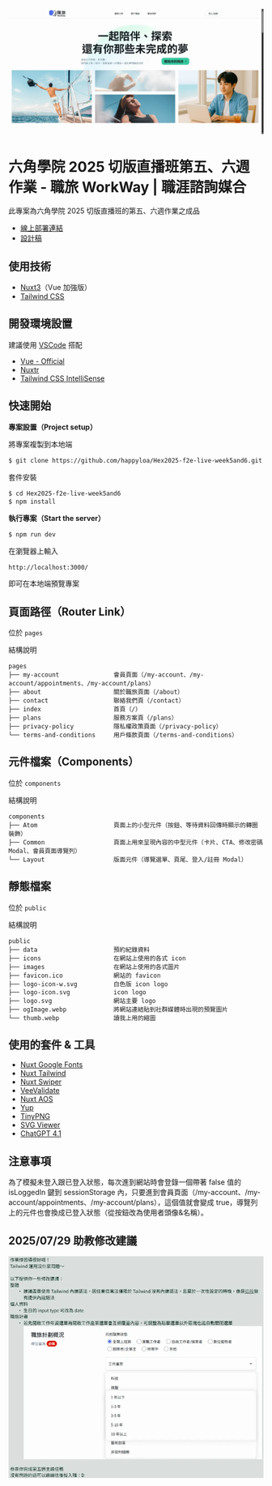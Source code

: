 ![](https://raw.githubusercontent.com/happyloa/Hex2025-f2e-live-week5and6/refs/heads/main/public/thumb.webp)

# 六角學院 2025 切版直播班第五、六週作業 - 職旅 WorkWay | 職涯諮詢媒合

此專案為六角學院 2025 切版直播班的第五、六週作業之成品

- [線上部署連結](https://workway.worksbyaaron.com/)
- [設計稿](https://www.figma.com/design/omevevD7bxbB3wQfL3jXR8/%E5%85%AD%E8%A7%92%EF%BD%9C%E8%81%B7%E6%97%85-WorkWay%EF%BD%9C%E8%81%B7%E6%B6%AF%E8%AB%AE%E8%A9%A2%E5%AA%92%E5%90%88-%EF%BC%88student-ver.%EF%BC%89?node-id=4032-9080&p=f&t=bgdFRugfSEeXTREp-0)

## 使用技術

- [Nuxt3](https://nuxt.com/)（Vue 加強版）
- [Tailwind CSS](https://tailwindcss.com/)

## 開發環境設置

建議使用 [VSCode](https://code.visualstudio.com/) 搭配

- [Vue - Official](https://marketplace.visualstudio.com/items?itemName=Vue.volar)
- [Nuxtr](https://marketplace.visualstudio.com/items?itemName=Nuxtr.nuxtr-vscode)
- [Tailwind CSS IntelliSense](https://marketplace.visualstudio.com/items?itemName=bradlc.vscode-tailwindcss)

## 快速開始

**專案設置（Project setup）**

將專案複製到本地端

```sh
$ git clone https://github.com/happyloa/Hex2025-f2e-live-week5and6.git
```

套件安裝

```sh
$ cd Hex2025-f2e-live-week5and6
$ npm install
```

**執行專案（Start the server）**

```sh
$ npm run dev
```

在瀏覽器上輸入

```
http://localhost:3000/
```

即可在本地端預覽專案

## 頁面路徑（Router Link）

位於 `pages`

結構說明

```
pages
├── my-account               會員頁面（/my-account、/my-account/appointments、/my-account/plans）
├── about                    關於職旅頁面（/about）
├── contact                  聯絡我們頁（/contact）
├── index                    首頁（/）
├── plans                    服務方案頁（/plans）
├── privacy-policy           隱私權政策頁面（/privacy-policy）
└── terms-and-conditions     用戶條款頁面（/terms-and-conditions）
```

## 元件檔案（Components）

位於 `components`

結構說明

```
components
├── Atom                     頁面上的小型元件（按鈕、等待資料回傳時顯示的轉圈裝飾）
├── Common                   頁面上用來呈現內容的中型元件（卡片、CTA、修改密碼 Modal、會員頁面導覽列）
└── Layout                   版面元件（導覽選單、頁尾、登入/註冊 Modal）
```

## 靜態檔案

位於 `public`

結構說明

```
public
├── data                     預約紀錄資料
├── icons                    在網站上使用的各式 icon
├── images                   在網站上使用的各式圖片
├── favicon.ico              網站的 favicon
├── logo-icon-w.svg          白色版 icon logo
├── logo-icon.svg            icon logo
├── logo.svg                 網站主要 logo
├── ogImage.webp             將網站連結貼到社群媒體時出現的預覽圖片
└── thumb.webp               讀我上用的縮圖
```

## 使用的套件 & 工具

- [Nuxt Google Fonts](https://google-fonts.nuxtjs.org/)
- [Nuxt Tailwind](https://tailwindcss.nuxtjs.org/)
- [Nuxt Swiper](https://nuxt.com/modules/swiper/)
- [VeeValidate](https://vee-validate.logaretm.com/)
- [Nuxt AOS](https://nuxt.com/modules/aos)
- [Yup](https://www.npmjs.com/package/yup)
- [TinyPNG](https://tinypng.com/)
- [SVG Viewer](https://www.svgviewer.dev/)
- [ChatGPT 4.1](https://openai.com/)

## 注意事項

為了模擬未登入跟已登入狀態，每次進到網站時會登錄一個帶著 false 值的 isLoggedIn 鍵到 sessionStorage 內，只要進到會員頁面（/my-account、/my-account/appointments、/my-account/plans），這個值就會變成 true，導覽列上的元件也會換成已登入狀態（從按鈕改為使用者頭像&名稱）。

## 2025/07/29 助教修改建議

![](https://raw.githubusercontent.com/happyloa/Hex2025-f2e-live-week5and6/refs/heads/main/public/ta-advise.webp)
